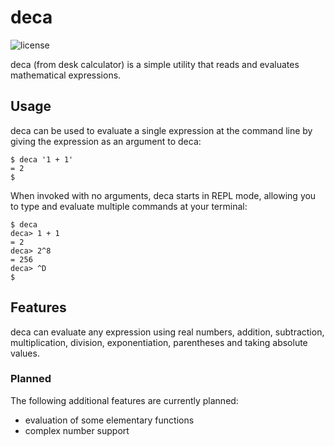# deca

![license](https://img.shields.io/github/license/Ergoold/deca)

deca (from desk calculator) is a simple utility that reads and evaluates mathematical expressions.

## Usage

deca can be used to evaluate a single expression at the command line by giving the expression as an argument to deca:

```
$ deca '1 + 1'
= 2
$ 
```

When invoked with no arguments, deca starts in REPL mode, allowing you to type and evaluate multiple commands at your terminal:

```
$ deca
deca> 1 + 1
= 2
deca> 2^8
= 256
deca> ^D
$ 
```

## Features

deca can evaluate any expression using real numbers, addition, subtraction, multiplication, division, exponentiation, parentheses and taking absolute values.

### Planned

The following additional features are currently planned:
 - evaluation of some elementary functions
 - complex number support
